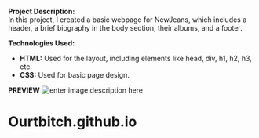 **Project Description:**  
In this project, I created a basic webpage for NewJeans, which includes a header, a brief biography in the body section, their albums, and a footer.

**Technologies Used:**

-   **HTML:** Used for the layout, including elements like head, div, h1, h2, h3, etc.
-   **CSS:** Used for basic page design.


**PREVIEW**
![enter image description here](https://i.imgur.com/C1eIRdR.png)
# Ourtbitch.github.io
